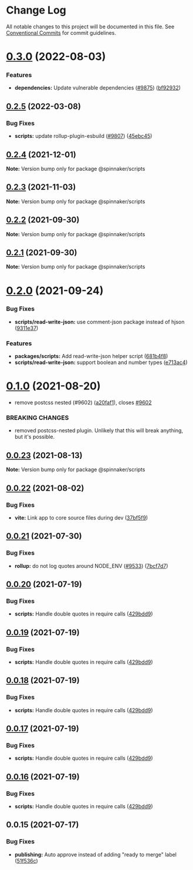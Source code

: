 # Change Log

All notable changes to this project will be documented in this file.
See [Conventional Commits](https://conventionalcommits.org) for commit guidelines.

# [0.3.0](https://github.com/spinnaker/deck/compare/@spinnaker/scripts@0.2.5...@spinnaker/scripts@0.3.0) (2022-08-03)


### Features

* **dependencies:** Update vulnerable dependencies ([#9875](https://github.com/spinnaker/deck/issues/9875)) ([bf92932](https://github.com/spinnaker/deck/commit/bf92932c9396a88fb902050b52f504e4ac01aaa0))





## [0.2.5](https://github.com/spinnaker/deck/compare/@spinnaker/scripts@0.2.4...@spinnaker/scripts@0.2.5) (2022-03-08)


### Bug Fixes

* **scripts:** update rollup-plugin-esbuild ([#9807](https://github.com/spinnaker/deck/issues/9807)) ([45ebc45](https://github.com/spinnaker/deck/commit/45ebc457fa4dbbad93cd9567fe31bd7d8cb2743b))





## [0.2.4](https://github.com/spinnaker/deck/compare/@spinnaker/scripts@0.2.3...@spinnaker/scripts@0.2.4) (2021-12-01)

**Note:** Version bump only for package @spinnaker/scripts





## [0.2.3](https://github.com/spinnaker/deck/compare/@spinnaker/scripts@0.2.2...@spinnaker/scripts@0.2.3) (2021-11-03)

**Note:** Version bump only for package @spinnaker/scripts





## [0.2.2](https://github.com/spinnaker/deck/compare/@spinnaker/scripts@0.2.0...@spinnaker/scripts@0.2.2) (2021-09-30)

**Note:** Version bump only for package @spinnaker/scripts





## [0.2.1](https://github.com/spinnaker/deck/compare/@spinnaker/scripts@0.2.0...@spinnaker/scripts@0.2.1) (2021-09-30)

**Note:** Version bump only for package @spinnaker/scripts





# [0.2.0](https://github.com/spinnaker/deck/compare/@spinnaker/scripts@0.1.0...@spinnaker/scripts@0.2.0) (2021-09-24)


### Bug Fixes

* **scripts/read-write-json:** use comment-json package instead of hjson ([9311e37](https://github.com/spinnaker/deck/commit/9311e37fcdbfa85c02554a42e5f10f17a1fd810d))


### Features

* **packages/scripts:** Add read-write-json helper script ([681b4f8](https://github.com/spinnaker/deck/commit/681b4f8545910ea6f2a06cd33aee7b0f9b9eb469))
* **scripts/read-write-json:** support boolean and number types ([e713ac4](https://github.com/spinnaker/deck/commit/e713ac4d8e3567c7814ba64089edc58b502c69b5))





# [0.1.0](https://github.com/spinnaker/deck/compare/@spinnaker/scripts@0.0.23...@spinnaker/scripts@0.1.0) (2021-08-20)


* remove postcss nested (#9602) ([a20faf1](https://github.com/spinnaker/deck/commit/a20faf1b6020cf7f079b9486e6662530024a4336)), closes [#9602](https://github.com/spinnaker/deck/issues/9602)


### BREAKING CHANGES

* removed postcss-nested plugin.  Unlikely that this will break anything, but it's possible.





## [0.0.23](https://github.com/spinnaker/deck/compare/@spinnaker/scripts@0.0.22...@spinnaker/scripts@0.0.23) (2021-08-13)

**Note:** Version bump only for package @spinnaker/scripts





## [0.0.22](https://github.com/spinnaker/deck/compare/@spinnaker/scripts@0.0.21...@spinnaker/scripts@0.0.22) (2021-08-02)


### Bug Fixes

* **vite:** Link app to core source files during dev ([37bf5f9](https://github.com/spinnaker/deck/commit/37bf5f9049c6b76f84afcdfc718124cc35d2b932))





## [0.0.21](https://github.com/spinnaker/deck/compare/@spinnaker/scripts@0.0.20...@spinnaker/scripts@0.0.21) (2021-07-30)


### Bug Fixes

* **rollup:** do not log quotes around NODE_ENV ([#9533](https://github.com/spinnaker/deck/issues/9533)) ([7bcf7d7](https://github.com/spinnaker/deck/commit/7bcf7d7a404814c6d368bdf7f072cd4674ca018b))





## [0.0.20](https://github.com/spinnaker/deck/compare/@spinnaker/scripts@0.0.15...@spinnaker/scripts@0.0.20) (2021-07-19)


### Bug Fixes

* **scripts:** Handle double quotes in require calls ([429bdd9](https://github.com/spinnaker/deck/commit/429bdd9e4d7e12d52044e9a62016feb00e4db719))





## [0.0.19](https://github.com/spinnaker/deck/compare/@spinnaker/scripts@0.0.15...@spinnaker/scripts@0.0.19) (2021-07-19)


### Bug Fixes

* **scripts:** Handle double quotes in require calls ([429bdd9](https://github.com/spinnaker/deck/commit/429bdd9e4d7e12d52044e9a62016feb00e4db719))





## [0.0.18](https://github.com/spinnaker/deck/compare/@spinnaker/scripts@0.0.15...@spinnaker/scripts@0.0.18) (2021-07-19)


### Bug Fixes

* **scripts:** Handle double quotes in require calls ([429bdd9](https://github.com/spinnaker/deck/commit/429bdd9e4d7e12d52044e9a62016feb00e4db719))





## [0.0.17](https://github.com/spinnaker/deck/compare/@spinnaker/scripts@0.0.15...@spinnaker/scripts@0.0.17) (2021-07-19)


### Bug Fixes

* **scripts:** Handle double quotes in require calls ([429bdd9](https://github.com/spinnaker/deck/commit/429bdd9e4d7e12d52044e9a62016feb00e4db719))





## [0.0.16](https://github.com/spinnaker/deck/compare/@spinnaker/scripts@0.0.15...@spinnaker/scripts@0.0.16) (2021-07-19)


### Bug Fixes

* **scripts:** Handle double quotes in require calls ([429bdd9](https://github.com/spinnaker/deck/commit/429bdd9e4d7e12d52044e9a62016feb00e4db719))





## 0.0.15 (2021-07-17)


### Bug Fixes

* **publishing:** Auto approve instead of adding "ready to merge" label ([51f536c](https://github.com/spinnaker/deck/commit/51f536c275e77854d8f173aeec86412ffbd66b6d))
